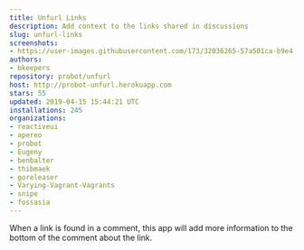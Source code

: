```yaml
---
title: Unfurl Links
description: Add context to the links shared in discussions
slug: unfurl-links
screenshots:
- https://user-images.githubusercontent.com/173/32036265-57a501ca-b9e4-11e7-9db3-52374fb7290c.png
authors:
- bkeepers
repository: probot/unfurl
host: http://probot-unfurl.herokuapp.com
stars: 55
updated: 2019-04-15 15:44:21 UTC
installations: 245
organizations:
- reactiveui
- apereo
- probot
- Eugeny
- benbalter
- thibmaek
- goreleaser
- Varying-Vagrant-Vagrants
- snipe
- fossasia
---
```


When a link is found in a comment, this app will add more information to the bottom of the comment about the link.
